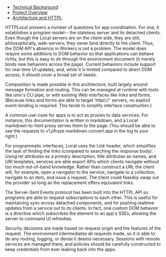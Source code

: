 <ul class="nav nav-pills">
    <li><a href="httpl://v1.pfraze.markdown.convert.app/?url=http://grimwire.com/grim/doc/background.md">Technical Background</a></li>
    <li><a href="httpl://v1.pfraze.markdown.convert.app/?url=http://grimwire.com/grim/doc/overview.md">Project Overview</a></li>
    <li class="active"><a href="httpl://v1.pfraze.markdown.convert.app/?url=http://grimwire.com/grim/doc/architecture.md">Architecture and HTTPL</a></li>
</ul>

HTTPLocal answers a number of questions for app coordination. For one, it establishes a program model-- the stateless server and its detached clients. Even though the Local servers are on the client-side, they are still, philosophically, web-servers; they never bind directly to the client. Thus, the DOM API's absence in Workers is not a problem. The model does require some additions to DOM behavior so that applications can behave richly, but this is easy to do through the environment document (it merely binds new behaviors across the page). Current behaviors include support for real-time UI updates, and, while it is limited compared to direct DOM access, it should cover a broad set of needs.

Composition is made possible in this architecture, built largely around message formation and routing. This can be managed at runtime with tools like unix's CLI pipe, or with existing Web interfaces like links and forms. (Because links and forms are able to target 'httpl://' servers, no explicit event-binding is required. This tends to simplify interface construction.)

A common use-case for apps is to act as proxies to data services. For instance, this documentation is written in markdown, and a Local markdown-to-html proxy serves them to the page. (You should be able to see the requests to v1.pfraze.markdown.convert.app in the log to your right.)

For programmatic interfaces, Local uses the Link header, which simplifies the task of finding the links (compared to searching the response body). Using rel attributes as a primary description, title attributes as names, and URI templates, services are able export APIs which clients navigate without too much out-of-band knowledge. Rather than construct a URI, the client will, for example, open a navigator to the service, navigate to a collection, navigate to an item, and issue a request. The client could feasibly swap out the provider so long as the replacement offers equivalent links.

The Server-Sent Events protocol has been built into the HTTPL API so programs are able to request subscriptions to each other. This is useful for maintaining sync across detached components, and for pushing realtime updates from a service out to its clients. In fact, one custom DOM behavior is a directive which subscribes the element to an app's SSEs, allowing the server to command UI refreshes.

Security decisions are made based on request origin and the features of the request. The environment intermediates all requests made, so it is able to do any routing, logging, or denial it deems necessary. Sessions with remote services are managed there, and policies should be carefully constructed to keep credentials from ever leaking back into the apps.
